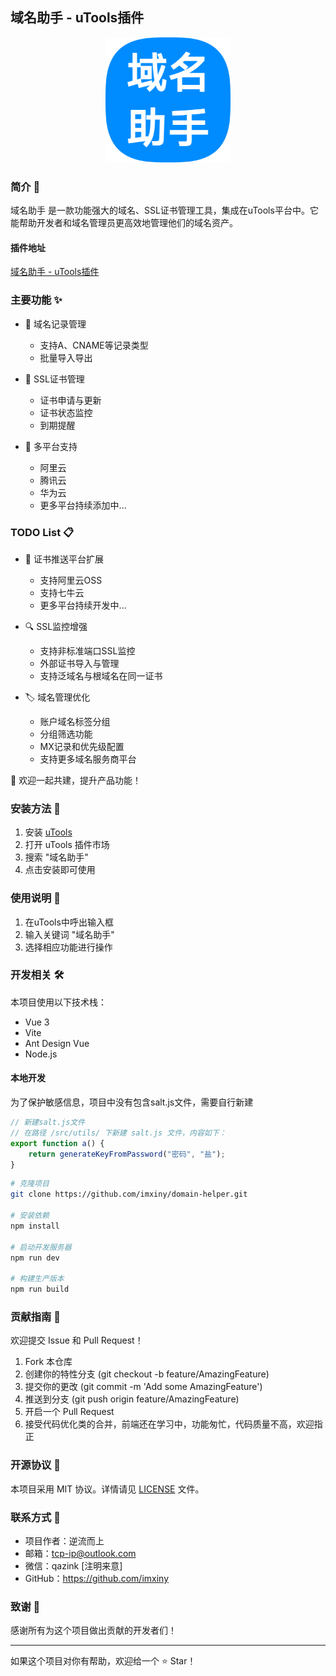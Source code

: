 ## 域名助手 - uTools插件

<div align="center">
    <img src="logo.png" alt="Domain Hero Logo" width="200"/>
</div>

### 简介 📝

域名助手 是一款功能强大的域名、SSL证书管理工具，集成在uTools平台中。它能帮助开发者和域名管理员更高效地管理他们的域名资产。

#### 插件地址

[域名助手 - uTools插件](https://www.u-tools.cn/plugins/detail/%E5%9F%9F%E5%90%8D%E5%8A%A9%E6%89%8B/)

### 主要功能 ✨
- 📝 域名记录管理
  - 支持A、CNAME等记录类型
  - 批量导入导出

- 🔐 SSL证书管理
  - 证书申请与更新
  - 证书状态监控
  - 到期提醒

- 🏢 多平台支持
  - 阿里云
  - 腾讯云
  - 华为云
  - 更多平台持续添加中...

### TODO List 📋
- 🔄 证书推送平台扩展
  - 支持阿里云OSS
  - 支持七牛云
  - 更多平台持续开发中...
  
- 🔍 SSL监控增强
  - 支持非标准端口SSL监控
  - 外部证书导入与管理
  - 支持泛域名与根域名在同一证书

- 🏷️ 域名管理优化
  - 账户域名标签分组
  - 分组筛选功能
  - MX记录和优先级配置
  - 支持更多域名服务商平台

👥 欢迎一起共建，提升产品功能！

### 安装方法 🚀

1. 安装 [uTools](https://u.tools/)
2. 打开 uTools 插件市场
3. 搜索 "域名助手"
4. 点击安装即可使用

### 使用说明 📖

1. 在uTools中呼出输入框
2. 输入关键词 "域名助手"
3. 选择相应功能进行操作

### 开发相关 🛠️

本项目使用以下技术栈：
- Vue 3
- Vite
- Ant Design Vue
- Node.js

#### 本地开发


为了保护敏感信息，项目中没有包含salt.js文件，需要自行新建
```js
// 新建salt.js文件
// 在路径 /src/utils/ 下新建 salt.js 文件，内容如下：
export function a() {
    return generateKeyFromPassword("密码", "盐");
}
```


```bash
# 克隆项目
git clone https://github.com/imxiny/domain-helper.git

# 安装依赖
npm install

# 启动开发服务器
npm run dev

# 构建生产版本
npm run build
```

### 贡献指南 🤝

欢迎提交 Issue 和 Pull Request！

1. Fork 本仓库
2. 创建你的特性分支 (git checkout -b feature/AmazingFeature)
3. 提交你的更改 (git commit -m 'Add some AmazingFeature')
4. 推送到分支 (git push origin feature/AmazingFeature)
5. 开启一个 Pull Request
6. 接受代码优化类的合并，前端还在学习中，功能匆忙，代码质量不高，欢迎指正


### 开源协议 📄

本项目采用 MIT 协议。详情请见 [LICENSE](LICENSE) 文件。

### 联系方式 📮

- 项目作者：逆流而上
- 邮箱：tcp-ip@outlook.com
- 微信：qazink [注明来意]
- GitHub：https://github.com/imxiny

### 致谢 🙏

感谢所有为这个项目做出贡献的开发者们！

---

如果这个项目对你有帮助，欢迎给一个 ⭐️ Star！